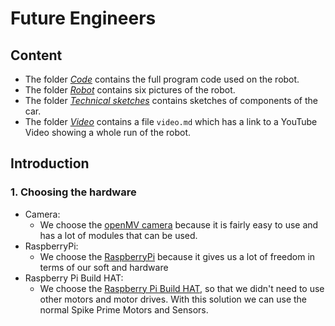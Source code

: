 # Future Engineers

## Content

+ The folder *[Code](https://github.com/jateute/HHG2022FE/tree/main/Code)* contains the full program code used on the robot.
+ The folder *[Robot](https://github.com/jateute/HHG2022FE/tree/main/Robot)* contains six pictures of the robot.
+ The folder *[Technical sketches](https://github.com/jateute/HHG2022FE/tree/main/Technical%20sketches)* contains sketches of components of the car.
+ The folder *[Video](https://github.com/jateute/HHG2022FE/tree/main/Video)* contains a file `video.md` which has a link to a YouTube Video showing a whole run of the robot.

## Introduction

### 1. Choosing the hardware
+ Camera:
  + We choose the [openMV camera](https://openmv.io/) because it is fairly easy to use and has a lot of modules that can be used.
+ RaspberryPi:
    + We choose the [RaspberryPi]() because it gives us a lot of freedom in terms of our soft and hardware
+ Raspberry Pi Build HAT:
    + We choose the [Raspberry Pi Build HAT](https://www.raspberrypi.com/products/build-hat/), so that we didn't need to use other motors and motor drives. With this solution we can use the normal Spike Prime Motors and Sensors.
